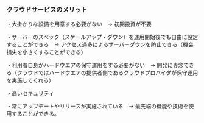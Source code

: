 ### クラウドサービスのメリット

・大掛かりな設備を用意する必要がない　→ 初期投資が不要

・サーバーのスペック（スケールアップ・ダウン）を運用開始後でも自由に設定することができる　→ アクセス過多によるサーバーダウンを防止できる（機会損失を小さくすることができる）

・利用者自身がハードウエアの保守運用をする必要がない　→ 開発に専念できる（クラウドではハードウエアの提供者側であるクラウドプロバイダが保守運用を実施してくれる）

・高いセキュリティ

・常にアップデートやリリースが実施されている　→ 最先端の機能や技術を使用することができる。

